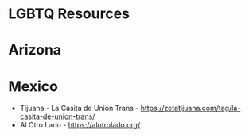 # LGBTQ Resources

# Arizona


# Mexico
- Tijuana - La Casita de Unión Trans - https://zetatijuana.com/tag/la-casita-de-union-trans/
- Al Otro Lado - https://alotrolado.org/
